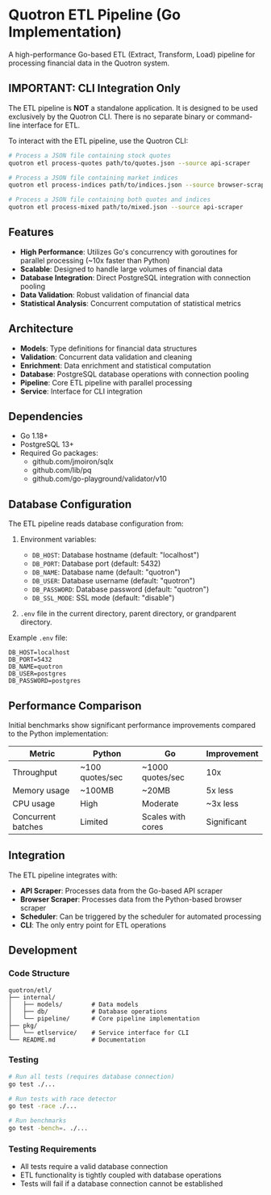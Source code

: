 # Quotron ETL Pipeline (Go Implementation)

A high-performance Go-based ETL (Extract, Transform, Load) pipeline for processing financial data in the Quotron system.

## IMPORTANT: CLI Integration Only

The ETL pipeline is **NOT** a standalone application. It is designed to be used exclusively by the Quotron CLI. There is no separate binary or command-line interface for ETL.

To interact with the ETL pipeline, use the Quotron CLI:

```bash
# Process a JSON file containing stock quotes
quotron etl process-quotes path/to/quotes.json --source api-scraper

# Process a JSON file containing market indices
quotron etl process-indices path/to/indices.json --source browser-scraper

# Process a JSON file containing both quotes and indices
quotron etl process-mixed path/to/mixed.json --source api-scraper
```

## Features

- **High Performance**: Utilizes Go's concurrency with goroutines for parallel processing (~10x faster than Python)
- **Scalable**: Designed to handle large volumes of financial data
- **Database Integration**: Direct PostgreSQL integration with connection pooling
- **Data Validation**: Robust validation of financial data
- **Statistical Analysis**: Concurrent computation of statistical metrics

## Architecture

- **Models**: Type definitions for financial data structures
- **Validation**: Concurrent data validation and cleaning
- **Enrichment**: Data enrichment and statistical computation
- **Database**: PostgreSQL database operations with connection pooling
- **Pipeline**: Core ETL pipeline with parallel processing
- **Service**: Interface for CLI integration

## Dependencies

- Go 1.18+
- PostgreSQL 13+
- Required Go packages:
  - github.com/jmoiron/sqlx
  - github.com/lib/pq
  - github.com/go-playground/validator/v10

## Database Configuration

The ETL pipeline reads database configuration from:

1. Environment variables:
   - `DB_HOST`: Database hostname (default: "localhost")
   - `DB_PORT`: Database port (default: 5432)
   - `DB_NAME`: Database name (default: "quotron")
   - `DB_USER`: Database username (default: "quotron")
   - `DB_PASSWORD`: Database password (default: "quotron")
   - `DB_SSL_MODE`: SSL mode (default: "disable")

2. `.env` file in the current directory, parent directory, or grandparent directory.

Example `.env` file:
```
DB_HOST=localhost
DB_PORT=5432
DB_NAME=quotron
DB_USER=postgres
DB_PASSWORD=postgres
```

## Performance Comparison

Initial benchmarks show significant performance improvements compared to the Python implementation:

| Metric | Python | Go | Improvement |
|--------|--------|-----|-------------|
| Throughput | ~100 quotes/sec | ~1000 quotes/sec | 10x |
| Memory usage | ~100MB | ~20MB | 5x less |
| CPU usage | High | Moderate | ~3x less |
| Concurrent batches | Limited | Scales with cores | Significant |

## Integration

The ETL pipeline integrates with:

- **API Scraper**: Processes data from the Go-based API scraper
- **Browser Scraper**: Processes data from the Python-based browser scraper
- **Scheduler**: Can be triggered by the scheduler for automated processing
- **CLI**: The only entry point for ETL operations

## Development

### Code Structure

```
quotron/etl/
├── internal/
│   ├── models/        # Data models
│   ├── db/            # Database operations
│   └── pipeline/      # Core pipeline implementation
├── pkg/
│   └── etlservice/    # Service interface for CLI
└── README.md          # Documentation
```

### Testing

```bash
# Run all tests (requires database connection)
go test ./...

# Run tests with race detector
go test -race ./...

# Run benchmarks
go test -bench=. ./...
```

### Testing Requirements

- All tests require a valid database connection
- ETL functionality is tightly coupled with database operations
- Tests will fail if a database connection cannot be established
